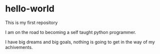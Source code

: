 # hello-world
This is my first repository

I am on the road to becoming a self taught python programmer. 

I have big dreams and big goals, nothing is going to get in the way of my achivements.
